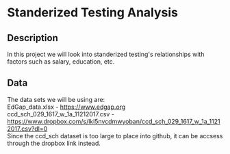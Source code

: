 # Standerized Testing Analysis
## Description
In this project we will look into standerized testing's relationships with factors such as salary, education, etc.

## Data
The data sets we will be using are:  
EdGap_data.xlsx - https://www.edgap.org  
ccd_sch_029_1617_w_1a_11212017.csv - https://www.dropbox.com/s/lkl5nvcdmwyoban/ccd_sch_029_1617_w_1a_11212017.csv?dl=0  
Since the ccd_sch dataset is too large to place into github, it can be accsess through the dropbox link instead.
